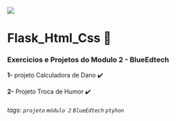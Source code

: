![](https://portal.thefutureisblue.me/pluginfile.php/1/theme_alpha/customlogotopbar/1622566472/logoblue.png)

# Flask_Html_Css 🐍

### Exercícios e Projetos do Modulo 2 - BlueEdtech

**1-** projeto Calculadora de Dano ✔️

**2-** Projeto Troca de Humor ✔️


###### tags: `projeto` `módulo 2` `BlueEdtech` `ptyhon`

